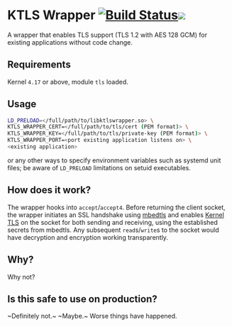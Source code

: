 # KTLS Wrapper [![Build Status](https://travis-ci.com/zliuva/ktlswrapper.svg?token=3u2VrXJmVG2X8YDf7p67&branch=master)](https://travis-ci.com/zliuva/ktlswrapper)[![](https://github.com/zliuva/ktlswrapper/workflows/build/badge.svg)](https://github.com/zliuva/ktlswrapper/actions?query=workflow%3Abuild)

A wrapper that enables TLS support (TLS 1.2 with AES 128 GCM) for existing applications without code change.

## Requirements

Kernel `4.17` or above, module `tls` loaded.

## Usage

```bash
LD_PRELOAD=</full/path/to/libktlswrapper.so> \
KTLS_WRAPPER_CERT=</full/path/to/tls/cert (PEM format)> \
KTLS_WRAPPER_KEY=</full/path/to/tls/private-key (PEM format)> \
KTLS_WRAPPER_PORT=<port existing application listens on> \
<existing application>
```

or any other ways to specify environment variables such as systemd unit files; be aware of `LD_PRELOAD` limitations on setuid executables.

## How does it work?

The wrapper hooks into `accept`/`accept4`. Before returning the client socket, the wrapper initiates an SSL handshake using [mbedtls](https://github.com/ARMmbed/mbedtls) and enables [Kernel TLS](https://www.kernel.org/doc/html/latest/networking/tls.html) on the socket for both sending and receiving, using the established secrets from mbedtls. Any subsequent `read`s/`write`s to the socket would have decryption and encryption working transparently.

## Why?

Why not?

## Is this safe to use on production?

~Definitely not.~ ~Maybe.~ Worse things have happened.
